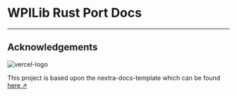# WPILib Rust Port Docs

<hr/>

## Acknowledgements

![vercel-logo](https://images.ctfassets.net/e5382hct74si/78Olo8EZRdUlcDUFQvnzG7/fa4cdb6dc04c40fceac194134788a0e2/1618983297-powered-by-vercel.svg)

This project is based upon the nextra-docs-template which can be found [here ↗](https://github.com/shuding/nextra-docs-template)
